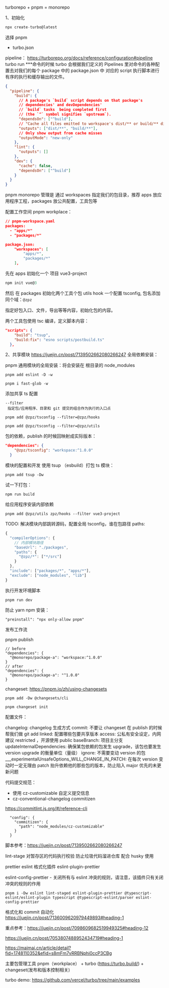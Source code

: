 turborepo + pnpm = monorepo

1、初始化

```ts
npx create-turbo@latest
```

选择 pnpm

- turbo.json

pipeline：
https://turborepo.org/docs/reference/configuration#pipeline
turbo run \*\*\*命令的时候 turbo 会根据我们定义的 Pipelines 里对命令的各种配置去对我们的每个 package 中的 package.json 中 对应的 script 执行脚本进行有序的执行和缓存输出的文件。

```json
{
  "pipeline": {
    "build": {
      // A package's `build` script depends on that package's
      // dependencies' and devDependencies'
      // `build` tasks  being completed first
      // (the `^` symbol signifies `upstream`).
      "dependsOn": ["^build"],
      // "Cache all files emitted to workspace's dist/** or build/** directories by a `build` task"
      "outputs": ["dist/**", "build/**"],
      // Only show output from cache misses
      "outputMode": "new-only"
    },
    "lint": {
      "outputs": []
    },
    "dev": {
      "cache": false,
      "dependsOn": ["^build"]
    }
  }
}
```

pnpm monorepo 管理是 通过 workspaces 指定我们的包目录，推荐 apps 放应用程序工程，packages 放公共配置，工具包等

配置工作空间 pnpm workplace：

```json
// pnpm-workspace.yaml
packages:
  - "apps/*"
  - "packages/*"

```

```json
package.json:
    "workspaces": [
        "apps/*",
        "packages/*"
    ],
```

先在 apps 初始化一个 项目 vue3-project

```js
npm init vue@3
```

然后 在 packages 初始化两个工具个包 utils hook 一个配置 tsconfig,
包名添加同个域：`@zpz`

指定好包入口、文件，导出等等内容，初始化包的内容。

两个工具包使用 tsc 编译，定义脚本内容：

```json
"scripts": {
    "build": "tsup",
    "build:fix": "esno scripts/postbuild.ts"
  },
```

2、共享模块
https://juejin.cn/post/7139502662080266247
全局依赖安装：

pnpm 通用模块的全局安装：将会安装在 根目录的 node_modules

```
pnpm add eslint -D -w

pnpm i fast-glob -w
```

添加共享 ts 配置

```
--filter
 指定包/应用程序、目录和 git 提交的组合作为执行的入口点
```

```
pnpm add @zpz/tsconfig --filter=@zpz/hooks

pnpm add @zpz/tsconfig --filter=@zpz/utils
```

包的依赖，publish 的时候回映射成实际版本：

```json
"dependencies": {
    "@zpz/tsconfig": "workspace:^1.0.0"
  }
```

模块的配置和开发
使用 tsup （esbuild）打包 ts 模块：

```
pnpm add tsup -Dw
```

试一下打包：

```
npm run build
```

给应用程序安装内部依赖

```
pnpm add @zpz/utils zpz/hooks --filter vue3-project
```

TODO: 解决模块内部跳转源码，配置全局 tsconfig，谁在包路径 paths:

```ts
{
  "compilerOptions": {
    // 内部模块路径
    "baseUrl": "./packages",
    "paths": {
      "@zpz/*": ["*/src"]
    }
  },
  "include": ["packages/*", "apps/*"],
  "exclude": ["node_modules", "lib"]
}

```

执行开发环境脚本

```
pnpm run dev
```

防止 yarn npm 安装：

```
"preinstall": "npx only-allow pnpm"
```

发布工作流

pnpm publish

```
// before
"dependencies": {
  "@monorepo/package-a": "workspace:^1.0.0"
}
// after
"dependencies": {
  "@monorepo/package-a": "^1.0.0"
}
```

changeset:
https://pnpm.io/zh/using-changesets

```
pnpm add -Dw @changesets/cli

pnpm changeset init
```

配置文件：

changelog: changelog 生成方式
commit: 不要让 changeset 在 publish 的时候帮我们做 git add
linked: 配置哪些包要共享版本
access: 公私有安全设定，内网建议 restricted ，开源使用 public
baseBranch: 项目主分支
updateInternalDependencies: 确保某包依赖的包发生 upgrade，该包也要发生 version upgrade 的衡量单位（量级）
ignore: 不需要变动 version 的包
\_\_\_experimentalUnsafeOptions_WILL_CHANGE_IN_PATCH: 在每次 version 变动时一定无理由 patch 抬升依赖他的那些包的版本，防止陷入 major 优先的未更新问题

代码提交规范：

- 使用 cz-customizable 自定义提交信息
- cz-conventional-changelog commitizen

https://commitlint.js.org/#/reference-cli

```
  "config": {
    "commitizen": {
      "path": "node_modules/cz-customizable"
    }
  }
```

脚本参考：https://juejin.cn/post/7139502662080266247

lint-stage 对暂存区的代码执行校验 防止垃圾代码溜进仓库 配合 husky 使用

prettier eslint 格式化插件 eslint-plugin-prettier

eslint-config-prettier - 关闭所有与 eslint 冲突的规则，请注意，该插件只有关闭冲突的规则的作用

```
pnpm i -Dw eslint lint-staged eslint-plugin-prettier @typescript-eslint/eslint-plugin typescript @typescript-eslint/parser eslint-config-prettier
```

格式化和 commit 自动化 https://juejin.cn/post/7136009620979449893#heading-1

重点参考：https://juejin.cn/post/7098609682519949325#heading-12

https://juejin.cn/post/7053807488952434719#heading-1

https://maimai.cn/article/detail?fid=1748110352&efid=s8mFm7vRRBNphi0ccP3CBg

主要包管理工具 pnpm（workplace） + turbo (https://turbo.build/) + changeset(发布和版本控制相关)

turbo demo: https://github.com/vercel/turbo/tree/main/examples
